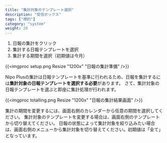 ```yaml
---
title: "集計対象のテンプレート選択"
description: "受信ボックス"
tags: ["規約"]
category: "system"
weight: 20
---
```



1. 日報の集計をクリック
1. 集計する日報テンプレートを選択
1. 集計する期間を選択（初期値は今月）

{{<imgproc setup.png Resize "1200x" "日報の集計準備" />}}

Nipo Plusの集計は日報テンプレートを基準に行われるため、日報を集計するには**集計対象の日報テンプレートを選択する必要**があります。
さて、集計対象の日報テンプレートを選ぶと即座に集計処理が行われます。

{{<imgproc totalling.png Resize "1200x" "日報の集計結果画面" />}}

集計の期間を変更するには、画面右側のカレンダーから任意の期間を選択してください。
集計対象のテンプレートを変更する場合は、画面右側のテンプレートから切り替えてください。
日報の状態によって集計対象を絞り込みたい場合は、画面右側のメニューから集計対象を切り替えてください。初期値は「全て」となっています。
